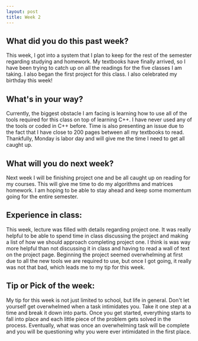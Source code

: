 ```yaml
---
layout: post
title: Week 2
---
```


## What did you do this past week?

This week, I got into a system that I plan to keep for the rest of the semester regarding studying and homework. My textbooks have finally arrived, so I have been trying to catch up on all the readings for the five classes I am taking. I also began the first project for this class. I also celebrated my birthday this week! 

## What's in your way?

Currently, the biggest obstacle I am facing is learning how to use all of the tools required for this class on top of learning C++. I have never used any of the tools or coded in C++ before. Time is also presenting an issue due to the fact that I have close to 200 pages between all my textbooks to read. Thankfully, Monday is labor day and will give me the time I need to get all caught up.

## What will you do next week?

Next week I will be finishing project one and be all caught up on reading for my courses. This will give me time to do my algorithms and matrices homework. I am hoping to be able to stay ahead and keep some momentum going for the entire semester.

## Experience in class:

This week, lecture was filled with details regarding project one. It was really helpful to be able to spend time in class discussing the project and making a list of how we should approach completing project one. I think is was way more helpful than not discussing it in class and having to read a wall of text on the project page. Beginning the project seemed overwhelming at first due to all the new tools we are required to use, but once I got going, it really was not that bad, which leads me to my tip for this week. 

## Tip or Pick of the week:

My tip for this week is not just limited to school, but life in general. Don't let yourself get overwhelmed when a task intimidates you. Take it one step at a time and break it down into parts. Once you get started, everything starts to fall into place and each little piece of the problem gets solved in the process. Eventually, what was once an overwhelming task will be complete and you will be questioning why you were ever intimidated in the first place.
